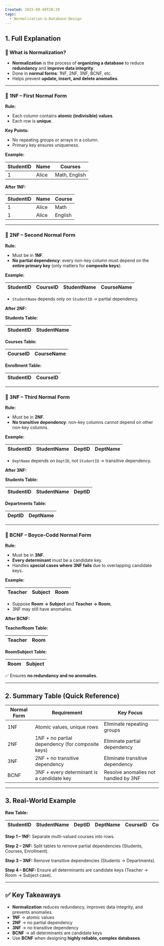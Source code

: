 ```yaml
---
Created: 2025-09-09T20:29
tags:
  - Normalization-&-Database-Design
---
```

## 1. Full Explanation

### 🔹 What is Normalization?

- **Normalization** is the process of **organizing a database** to reduce **redundancy** and **improve data integrity**.
- Done in **normal forms**: 1NF, 2NF, 3NF, BCNF, etc.
- Helps prevent **update, insert, and delete anomalies**.

---

### 🔹 1NF – First Normal Form

**Rule:**

- Each column contains **atomic (indivisible) values**.
- Each row is **unique**.

**Key Points:**

- No repeating groups or arrays in a column.
- Primary key ensures uniqueness.

**Example:**

|StudentID|Name|Courses|
|---|---|---|
|1|Alice|Math, English|

**After 1NF:**

|StudentID|Name|Course|
|---|---|---|
|1|Alice|Math|
|1|Alice|English|

---

### 🔹 2NF – Second Normal Form

**Rule:**

- Must be in **1NF**.
- **No partial dependency**: every non-key column must depend on the **entire primary key** (only matters for **composite keys**).

**Example:**

|StudentID|CourseID|StudentName|CourseName|
|---|---|---|---|

- `StudentName` depends only on `StudentID` → partial dependency.

**After 2NF:**

**Students Table:**

|StudentID|StudentName|
|---|---|

**Courses Table:**

|CourseID|CourseName|
|---|---|

**Enrollment Table:**

|StudentID|CourseID|
|---|---|

---

### 🔹 3NF – Third Normal Form

**Rule:**

- Must be in **2NF**.
- **No transitive dependency**: non-key columns cannot depend on other non-key columns.

**Example:**

|StudentID|StudentName|DeptID|DeptName|
|---|---|---|---|

- `DeptName` depends on `DeptID`, not `StudentID` → transitive dependency.

**After 3NF:**

**Students Table:**

|StudentID|StudentName|DeptID|
|---|---|---|

**Departments Table:**

|DeptID|DeptName|
|---|---|

---

### 🔹 BCNF – Boyce-Codd Normal Form

**Rule:**

- Must be in **3NF**.
- **Every determinant** must be a candidate key.
- Handles **special cases where 3NF fails** due to overlapping candidate keys.

**Example:**

|Teacher|Subject|Room|
|---|---|---|

- Suppose **Room → Subject** and **Teacher → Room**,
- 3NF may still have anomalies.

**After BCNF:**

**TeacherRoom Table:**

|Teacher|Room|
|---|---|

**RoomSubject Table:**

|Room|Subject|
|---|---|

✅ Ensures **no redundancy and no anomalies**.

---

## 2. Summary Table (Quick Reference)

|Normal Form|Requirement|Key Focus|
|---|---|---|
|1NF|Atomic values, unique rows|Eliminate repeating groups|
|2NF|1NF + no partial dependency (for composite keys)|Eliminate partial dependency|
|3NF|2NF + no transitive dependency|Eliminate transitive dependency|
|BCNF|3NF + every determinant is a candidate key|Resolve anomalies not handled by 3NF|

---

## 3. Real-World Example

**Raw Table:**

|StudentID|StudentName|DeptID|DeptName|CourseID|CourseName|
|---|---|---|---|---|---|

**Step 1 – 1NF:** Separate multi-valued courses into rows.

**Step 2 – 2NF:** Split tables to remove partial dependencies (Students, Courses, Enrollment).

**Step 3 – 3NF:** Remove transitive dependencies (Students → Departments).

**Step 4 – BCNF:** Ensure all determinants are candidate keys (Teacher → Room → Subject case).

---

## ✅ Key Takeaways

- **Normalization** reduces redundancy, improves data integrity, and prevents anomalies.
- **1NF** → atomic values
- **2NF** → no partial dependency
- **3NF** → no transitive dependency
- **BCNF** → all determinants are candidate keys
- Use **BCNF** when designing **highly reliable, complex databases**.